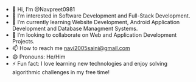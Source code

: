 - 👋 Hi, I’m @Navpreet0981
- 👀 I’m interested in Software Development and Full-Stack Development.
- 🌱 I’m currently learning Website Development, Android Application Development and Database Managment Systems.
- 💞️ I’m looking to collaborate on Web and Application Development Projects.
- 📫 How to reach me navi2005saini@gmail.com
- 😄 Pronouns: He/Him
- ⚡ Fun fact:  I love learning new technologies and enjoy solving algorithmic challenges in my free time!

<!---
Navpreet0981/Navpreet0981 is a ✨ special ✨ repository because its `README.md` (this file) appears on your GitHub profile.
You can click the Preview link to take a look at your changes.
--->
